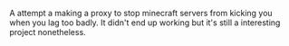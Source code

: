 A attempt a making a proxy to stop minecraft servers from kicking you when you lag too badly.
It didn't end up working but it's still a interesting project nonetheless.
